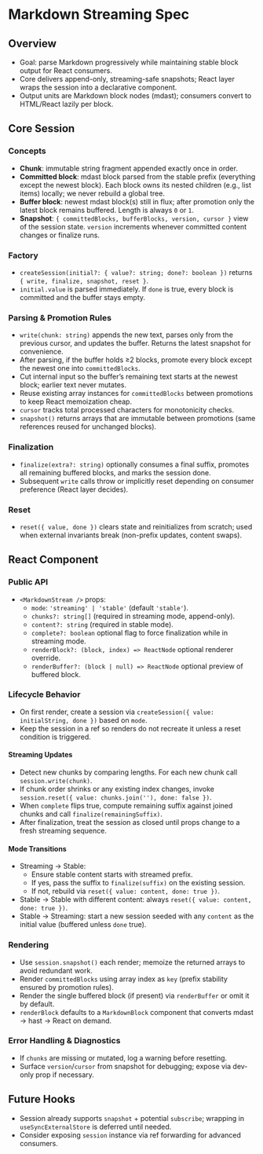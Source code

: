 # Markdown Streaming Spec

## Overview

- Goal: parse Markdown progressively while maintaining stable block output for
  React consumers.
- Core delivers append-only, streaming-safe snapshots; React layer wraps the
  session into a declarative component.
- Output units are Markdown block nodes (mdast); consumers convert to HTML/React
  lazily per block.

## Core Session

### Concepts

- **Chunk**: immutable string fragment appended exactly once in order.
- **Committed block**: mdast block parsed from the stable prefix (everything
  except the newest block). Each block owns its nested children (e.g., list
  items) locally; we never rebuild a global tree.
- **Buffer block**: newest mdast block(s) still in flux; after promotion only
  the latest block remains buffered. Length is always `0` or `1`.
- **Snapshot**: `{ committedBlocks, bufferBlocks, version, cursor }` view of the
  session state. `version` increments whenever committed content changes or
  finalize runs.

### Factory

- `createSession(initial?: { value?: string; done?: boolean })` returns
  `{ write, finalize, snapshot, reset }`.
- `initial.value` is parsed immediately. If `done` is true, every block is
  committed and the buffer stays empty.

### Parsing & Promotion Rules

- `write(chunk: string)` appends the new text, parses only from the previous
  cursor, and updates the buffer. Returns the latest snapshot for convenience.
- After parsing, if the buffer holds ≥2 blocks, promote every block except the
  newest one into `committedBlocks`.
- Cut internal input so the buffer’s remaining text starts at the newest block;
  earlier text never mutates.
- Reuse existing array instances for `committedBlocks` between promotions to
  keep React memoization cheap.
- `cursor` tracks total processed characters for monotonicity checks.
- `snapshot()` returns arrays that are immutable between promotions (same
  references reused for unchanged blocks).

### Finalization

- `finalize(extra?: string)` optionally consumes a final suffix, promotes all
  remaining buffered blocks, and marks the session done.
- Subsequent `write` calls throw or implicitly reset depending on consumer
  preference (React layer decides).

### Reset

- `reset({ value, done })` clears state and reinitializes from scratch; used
  when external invariants break (non-prefix updates, content swaps).

## React Component

### Public API

- `<MarkdownStream />` props:
  - `mode`: `'streaming' | 'stable'` (default `'stable'`).
  - `chunks?: string[]` (required in streaming mode, append-only).
  - `content?: string` (required in stable mode).
  - `complete?: boolean` optional flag to force finalization while in streaming
    mode.
  - `renderBlock?: (block, index) => ReactNode` optional renderer override.
  - `renderBuffer?: (block | null) => ReactNode` optional preview of buffered
    block.

### Lifecycle Behavior

- On first render, create a session via
  `createSession({ value: initialString, done })` based on `mode`.
- Keep the session in a ref so renders do not recreate it unless a reset
  condition is triggered.

#### Streaming Updates

- Detect new chunks by comparing lengths. For each new chunk call
  `session.write(chunk)`.
- If chunk order shrinks or any existing index changes, invoke
  `session.reset({ value: chunks.join(''), done: false })`.
- When `complete` flips true, compute remaining suffix against joined chunks and
  call `finalize(remainingSuffix)`.
- After finalization, treat the session as closed until props change to a fresh
  streaming sequence.

#### Mode Transitions

- Streaming → Stable:
  - Ensure stable content starts with streamed prefix.
  - If yes, pass the suffix to `finalize(suffix)` on the existing session.
  - If not, rebuild via `reset({ value: content, done: true })`.
- Stable → Stable with different content: always
  `reset({ value: content, done: true })`.
- Stable → Streaming: start a new session seeded with any `content` as the
  initial value (buffered unless `done` true).

### Rendering

- Use `session.snapshot()` each render; memoize the returned arrays to avoid
  redundant work.
- Render `committedBlocks` using array index as `key` (prefix stability ensured
  by promotion rules).
- Render the single buffered block (if present) via `renderBuffer` or omit it by
  default.
- `renderBlock` defaults to a `MarkdownBlock` component that converts mdast →
  hast → React on demand.

### Error Handling & Diagnostics

- If `chunks` are missing or mutated, log a warning before resetting.
- Surface `version`/`cursor` from snapshot for debugging; expose via dev-only
  prop if necessary.

## Future Hooks

- Session already supports `snapshot` + potential `subscribe`; wrapping in
  `useSyncExternalStore` is deferred until needed.
- Consider exposing `session` instance via ref forwarding for advanced
  consumers.
